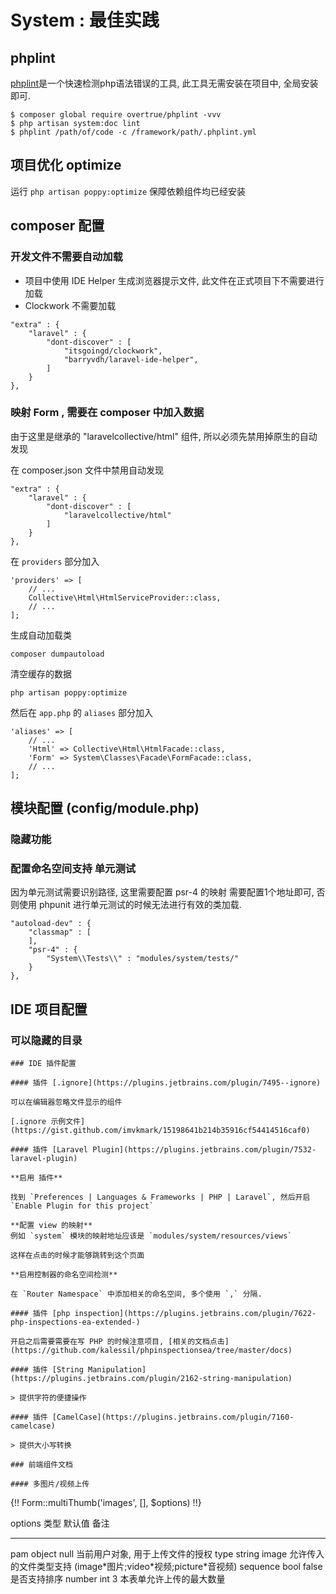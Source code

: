# System : 最佳实践

## phplint

[phplint](https://github.com/overtrue/phplint)是一个快速检测php语法错误的工具,
此工具无需安装在项目中, 全局安装即可.

```
$ composer global require overtrue/phplint -vvv
$ php artisan system:doc lint
$ phplint /path/of/code -c /framework/path/.phplint.yml
```

## 项目优化 optimize

运行 `php artisan poppy:optimize` 保障依赖组件均已经安装

## composer 配置

### 开发文件不需要自动加载

-   项目中使用 IDE Helper 生成浏览器提示文件,
    此文件在正式项目下不需要进行加载
-   Clockwork 不需要加载

```
"extra" : {
    "laravel" : {
        "dont-discover" : [
            "itsgoingd/clockwork",
            "barryvdh/laravel-ide-helper",
        ]
    }
},
```

### 映射 Form , 需要在 composer 中加入数据

由于这里是继承的 \"laravelcollective/html\" 组件,
所以必须先禁用掉原生的自动发现

在 composer.json 文件中禁用自动发现

```
"extra" : {
    "laravel" : {
        "dont-discover" : [
            "laravelcollective/html"
        ]
    }
},
```

在 `providers` 部分加入

``` {.php}
'providers' => [
    // ...
    Collective\Html\HtmlServiceProvider::class,    
    // ...
];
```

生成自动加载类

```
composer dumpautoload
```

清空缓存的数据

```
php artisan poppy:optimize
```

然后在 `app.php` 的 `aliases` 部分加入

``` {.php}
'aliases' => [
    // ...
    'Html' => Collective\Html\HtmlFacade::class,
    'Form' => System\Classes\Facade\FormFacade::class,
    // ...
];
```

## 模块配置 (config/module.php)

### 隐藏功能

### 配置命名空间支持 单元测试

因为单元测试需要识别路径, 这里需要配置 psr-4 的映射 需要配置1个地址即可,
否则使用 phpunit 进行单元测试的时候无法进行有效的类加载.

```
"autoload-dev" : {
    "classmap" : [
    ],
    "psr-4" : {
        "System\\Tests\\" : "modules/system/tests/"
    }
},
```

## IDE 项目配置

### 可以隐藏的目录

```
### IDE 插件配置

#### 插件 [.ignore](https://plugins.jetbrains.com/plugin/7495--ignore)

可以在编辑器忽略文件显示的组件

[.ignore 示例文件](https://gist.github.com/imvkmark/15198641b214b35916cf54414516caf0)

#### 插件 [Laravel Plugin](https://plugins.jetbrains.com/plugin/7532-laravel-plugin)

**启用 插件**

找到 `Preferences | Languages & Frameworks | PHP | Laravel`, 然后开启 `Enable Plugin for this project`

**配置 view 的映射**
例如 `system` 模块的映射地址应该是 `modules/system/resources/views`

这样在点击的时候才能够跳转到这个页面

**启用控制器的命名空间检测**

在 `Router Namespace` 中添加相关的命名空间, 多个使用 `,` 分隔.

#### 插件 [php inspection](https://plugins.jetbrains.com/plugin/7622-php-inspections-ea-extended-)

开启之后需要需要在写 PHP 的时候注意项目, [相关的文档点击](https://github.com/kalessil/phpinspectionsea/tree/master/docs)

#### 插件 [String Manipulation](https://plugins.jetbrains.com/plugin/2162-string-manipulation)

> 提供字符的便捷操作

#### 插件 [CamelCase](https://plugins.jetbrains.com/plugin/7160-camelcase)

> 提供大小写转换

### 前端组件文档

#### 多图片/视频上传
```

{!! Form::multiThumb(\'images\', \[\], \$options) !!}

  options    类型     默认值   备注
  ---------- -------- -------- ------------------------------------------------------------------
  pam        object   null     当前用户对象, 用于上传文件的授权
  type       string   image    允许传入的文件类型支持 (image\*图片;video\*视频;picture\*音视频)
  sequence   bool     false    是否支持排序
  number     int      3        本表单允许上传的最大数量
